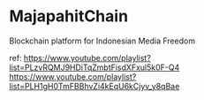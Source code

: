 # MajapahitChain
Blockchain platform for Indonesian Media Freedom

ref:
https://www.youtube.com/playlist?list=PLzvRQMJ9HDiTqZmbtFisdXFxul5k0F-Q4
https://www.youtube.com/playlist?list=PLH1gH0TmFBBhvZi4kEqU6kCjyv_y8qBae
